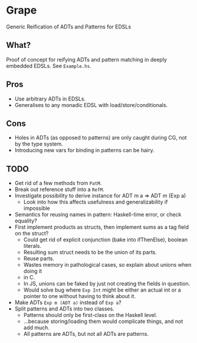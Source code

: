 Grape
=====
Generic Reification of ADTs and Patterns for EDSLs

What?
-----
Proof of concept for reifying ADTs and pattern matching in deeply embedded
EDSLs. See `Example.hs`.

Pros
----
* Use arbitrary ADTs in EDSLs.
* Generalises to any monadic EDSL with load/store/conditionals.

Cons
----
* Holes in ADTs (as opposed to patterns) are only caught during CG, not by the
  type system.
* Introducing new vars for binding in patterns can be hairy.

TODO
----
* Get rid of a few methods from `PatM`.
* Break out reference stuff into a `RefM`.
* Investigate possibility to derive instance for ADT m a => ADT m (Exp a)
  - Look into how this affects usefulness and generalizability if impossible
* Semantics for reusing names in pattern: Haskell-time error, or check equality?
* First implement products as structs, then implement sums as a tag field on the
  struct?
  - Could get rid of explicit conjunction (bake into ifThenElse), boolean
    literals.
  - Resulting sum struct needs to be the union of its parts.
  - Reuse parts.
  - Wastes memory in pathological cases, so explain about unions when doing it
  - in C.
  - In JS, unions can be faked by just not creating the fields in question.
  - Would solve bug where `Exp Int` might be either an actual int or a
    pointer to one without having to think about it.
* Make ADTs `Exp m (ADT a)` instead of `Exp a`?
* Split patterns and ADTs into two classes.
  - Patterns should only be first-class on the Haskell level.
  - ...because storing/loading them would complicate things, and not add much.
  - All patterns are ADTs, but not all ADTs are patterns.
